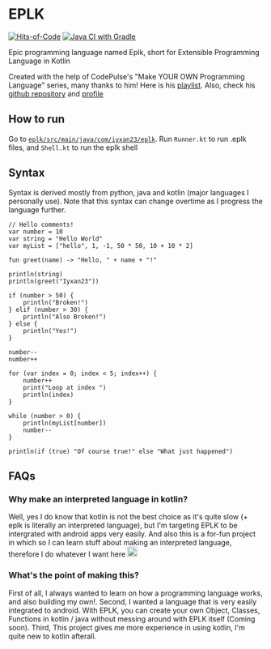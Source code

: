 # EPLK

[![Hits-of-Code](https://hitsofcode.com/github/iyxan23/eplk?branch=main)](https://hitsofcode.com/github/iyxan23/eplk/view?branch=main)
[![Java CI with Gradle](https://github.com/Iyxan23/eplk/actions/workflows/gradle.yml/badge.svg)](https://github.com/Iyxan23/eplk/actions/workflows/gradle.yml)

Epic programming language named Eplk, short for Extensible Programming Language in Kotlin

Created with the help of CodePulse's "Make YOUR OWN Programming Language" series, many thanks to him! Here is his [playlist](https://www.youtube.com/watch?v=r46EONXC1i0). Also, check his [github repository](https://github.com/davidcallanan/py-myopl-code) and [profile](https://github.com/davidcallanan)

## How to run
Go to [`eplk/src/main/java/com/iyxan23/eplk`](https://github.com/Iyxan23/eplk/tree/main/eplk/src/main/java/com/iyxan23/eplk). Run `Runner.kt` to run .eplk files, and `Shell.kt` to run the eplk shell

## Syntax
Syntax is derived mostly from python, java and kotlin (major languages I personally use). Note that this syntax can change overtime as I progress the language further.
```
// Hello comments!
var number = 10
var string = "Hello World"
var myList = ["hello", 1, -1, 50 * 50, 10 + 10 * 2]

fun greet(name) -> "Hello, " + name + "!"

println(string)
println(greet("Iyxan23"))

if (number > 50) {
    println("Broken!")
} elif (number > 30) {
    println("Also Broken!")
} else {
    println("Yes!")
}

number--
number++

for (var index = 0; index < 5; index++) {
    number++
    print("Loop at index ")
    println(index)
}

while (number > 0) {
    println(myList[number])
    number--
}

println(if (true) "Of course true!" else "What just happened")
```

## FAQs

### Why make an interpreted language in kotlin?
Well, yes I do know that kotlin is not the best choice as it's quite slow (+ eplk is literally an interpreted language), but I'm targeting EPLK to be intergrated with android apps very easily. And also this is a for-fun project in which so I can learn stuff about making an interpreted language, therefore I do whatever I want here <img width=20px src="https://cdn.discordapp.com/emojis/846626029535625216.png"/>

### What's the point of making this?
First of all, I always wanted to learn on how a programming language works, and also building my own!. Second, I wanted a language that is very easily integrated to android. With EPLK, you can create your own Object, Classes, Functions in kotlin / java without messing around with EPLK itself (Coming soon). Third, This project gives me more experience in using kotlin, I'm quite new to kotlin afterall.
